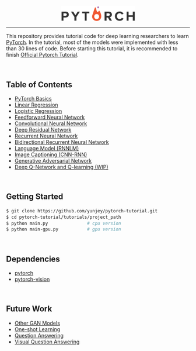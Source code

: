 <p align="center"><img width="40%" src="logo/pytorch_logo.png" /></p>

--------------------------------------------------------------------------------

This repository provides tutorial code for deep learning researchers to learn [PyTorch](https://github.com/pytorch/pytorch). In the tutorial, most of the models were implemented with less than 30 lines of code. Before starting this tutorial, it is recommended to finish [Official Pytorch Tutorial](https://github.com/pytorch/tutorials/blob/master/Deep%20Learning%20with%20PyTorch.ipynb).


<br/>

## Table of Contents

* [PyTorch Basics](https://github.com/yunjey/pytorch-tutorial/tree/master/tutorials/00%20-%20PyTorch%20Basics/main.py)
* [Linear Regression](https://github.com/yunjey/pytorch-tutorial/blob/master/tutorials/01%20-%20Linear%20Regression/main.py)
* [Logistic Regression](https://github.com/yunjey/pytorch-tutorial/blob/master/tutorials/02%20-%20Logistic%20Regression/main.py)
* [Feedforward Neural Network](https://github.com/yunjey/pytorch-tutorial/blob/master/tutorials/03%20-%20Feedforward%20Neural%20Network/main.py)
* [Convolutional Neural Network](https://github.com/yunjey/pytorch-tutorial/blob/master/tutorials/04%20-%20Convolutional%20Neural%20Network/main.py)
* [Deep Residual Network](https://github.com/yunjey/pytorch-tutorial/blob/master/tutorials/05%20-%20Deep%20Residual%20Network/main.py)
* [Recurrent Neural Network](https://github.com/yunjey/pytorch-tutorial/blob/master/tutorials/06%20-%20Recurrent%20Neural%20Network/main.py)
* [Bidirectional Recurrent Neural Network](https://github.com/yunjey/pytorch-tutorial/blob/master/tutorials/07%20-%20Bidirectional%20Recurrent%20Neural%20Network/main.py)
* [Language Model (RNNLM)](https://github.com/yunjey/pytorch-tutorial/blob/master/tutorials/08%20-%20Language%20Model/main.py)
* [Image Captioning (CNN-RNN)](https://github.com/yunjey/pytorch-tutorial/blob/master/tutorials/09%20-%20Image%20Captioning/model.py)
* [Generative Adversarial Network](https://github.com/yunjey/pytorch-tutorial/blob/master/tutorials/10%20-%20Generative%20Adversarial%20Network/main.py)
* [Deep Q-Network and Q-learning (WIP)](https://github.com/yunjey/pytorch-tutorial/blob/master/tutorials/11%20-%20Deep%20Q%20Network/dqn13.py)


<br/>

## Getting Started
```bash
$ git clone https://github.com/yunjey/pytorch-tutorial.git
$ cd pytorch-tutorial/tutorials/project_path
$ python main.py               # cpu version
$ python main-gpu.py           # gpu version
```

<br/>

## Dependencies
* [pytorch](https://github.com/pytorch/pytorch)
* [pytorch-vision](https://github.com/pytorch/vision)


<br/>

## Future Work
* [Other GAN Models](https://github.com/zhangqianhui/AdversarialNetsPapers)
* [One-shot Learning](https://arxiv.org/abs/1606.04080)
* [Question Answering](https://rajpurkar.github.io/SQuAD-explorer/)
* [Visual Question Answering](http://www.visualqa.org/)


<br/>
